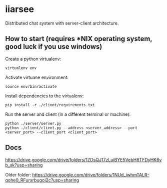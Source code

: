 # iiarsee
Distributed chat system with server-client architecture. 

## How to start (requires *NIX operating system, good luck if you use windows)
Create a python virtualenv:
```
virtualenv env
```

Activate virtuane environment:
```
source env/bin/activate
```

Install dependencies to the virtualenv:
```
pip install -r ./client/requirements.txt
```

Run the server and client (in a different terminal or machine):
```
python ./server/server.py
python ./client/client.py --address <server_address> --port <server_port> --client_port <client_port>
```

## Docs
https://drive.google.com/drive/folders/1ZDsQJ17zLuiBYE5VebH6TFDyHK6yb_sk?usp=sharing

Older folder: https://drive.google.com/drive/folders/1NUd_iwhmTALR-qohe0_RFurxrbugoi2c?usp=sharing
